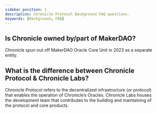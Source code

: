 ```yaml
---
sidebar_position: 1
description: Chronicle Protocol Background FAQ questions.
keywords: [Background, FAQ]
---
```

## Is Chronicle owned by/part of MakerDAO?
Chronicle spun out off MakerDAO Oracle Core Unit in 2023 as a separate entity.

## What is the difference between Chronicle Protocol & Chronicle Labs?
Chronicle Protocol refers to the decentralized infrastructure (or protocol) that enables the operation of Chronicle’s Oracles. Chronicle Labs houses the development team that contributes to the building and maintaining of the protocol and core products.


